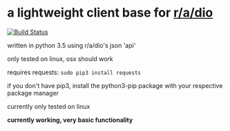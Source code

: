 # **a lightweight client base for [r/a/dio](https://r-a-d.io)** 

[![Build Status](https://travis-ci.org/solinium/r-a-d.io-base.svg?branch=master)](https://travis-ci.org/solinium/r-a-d.io-base)

written in python 3.5 using r/a/dio's json 'api'

only tested on linux, osx should work

requires requests:
`sudo pip3 install requests`

if you don't have pip3, install the python3-pip package with your respective package manager

currently only tested on linux

**currently working, very basic functionality**